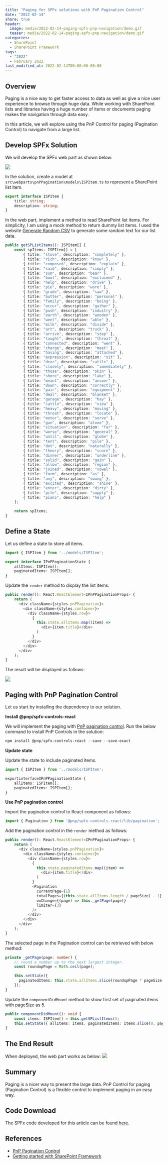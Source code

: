 ```yaml
---
title: "Paging for SPFx solutions with PnP Pagination Control"
date: "2022-02-14"
share: true
header:
  image: media/2022-02-14-paging-spfx-pnp-navigation/demo.gif
  teaser: media/2022-02-14-paging-spfx-pnp-navigation/demo.gif
categories:
  - SharePoint
  - SharePoint Framework
tags:
  - "2022"
  - February 2022
last_modified_at: 2022-02-14T00:00:00-00:00
---
```

## Overview

Paging is a nice way to get faster access to data as well as give a nice user experience to browse through huge data. While working with SharePoint lists and libraries having a huge number of items or documents paging makes the navigation through data easy.

In this article, we will explore using the PnP Control for paging (Pagination Control) to navigate from a large list.

## Develop SPFx Solution

We will develop the SPFx web part as shown below:

![](/media/2022-02-14-paging-spfx-pnp-navigation/01.png)

In the solution, create a model at `src\webparts\pnPPagination\models\ISPItem.ts` to represent a SharePoint list item.

```typescript
export interface ISPItem {
    title: string;
    description: string;
}
```

In the web part, implement a method to read SharePoint list items. For simplicity, I am using a mock method to return dummy list items. I used the website [Generate Random CSV](https://onlinerandomtools.com/generate-random-csv) to generate some random text for our list data.

```typescript
public getSPListItems(): ISPItem[] {
    const spItems: ISPItem[] = [
        { title: "stove", description: "completely" },
        { title: "rich", description: "know" },
        { title: "composed", description: "explain" },
        { title: "said", description: "simply" },
        { title: "sum", description: "bear" },
        { title: "bowl", description: "exclaimed" },
        { title: "help", description: "drive" },
        { title: "pie", description: "wore" },
        { title: "grade", description: "saw" },
        { title: "butter", description: "personal" },
        { title: "family", description: "being" },
        { title: "occur", description: "gather" },
        { title: "push", description: "industry" },
        { title: "earth", description: "wooden" },
        { title: "went", description: "able" },
        { title: "milk", description: "divide" },
        { title: "art", description: "truck" },
        { title: "arrive", description: "step" },
        { title: "taught", description: "throat" },
        { title: "connected", description: "went" },
        { title: "charge", description: "meet" },
        { title: "having", description: "attached" },
        { title: "expression", description: "sit" },
        { title: "dear", description: "cattle" },
        { title: "closely", description: "immediately" },
        { title: "those", description: "skin" },
        { title: "shore", description: "lake" },
        { title: "meant", description: "answer" },
        { title: "down", description: "correctly" },
        { title: "pair", description: "equipment" },
        { title: "deal", description: "blanket" },
        { title: "garage", description: "hay" },
        { title: "cattle", description: "view" },
        { title: "heavy", description: "moving" },
        { title: "throat", description: "locate" },
        { title: "motor", description: "serve" },
        { title: "gun", description: "alone" },
        { title: "situation", description: "far" },
        { title: "worse", description: "general" },
        { title: "until", description: "globe" },
        { title: "tent", description: "pile" },
        { title: "dot", description: "naturally" },
        { title: "theory", description: "score" },
        { title: "dinner", description: "underline" },
        { title: "solid", description: "gain" },
        { title: "allow", description: "region" },
        { title: "joined", description: "vowel" },
        { title: "form", description: "as" },
        { title: "any", description: "swung" },
        { title: "excited", description: "shine" },
        { title: "enter", description: "dirty" },
        { title: "pile", description: "supply" },
        { title: "piano", description: "help" }
    ];

    return spItems;
}
```

## Define a State

Let us define a state to store all items.

```typescript
import { ISPItem } from '../models/ISPItem';

export interface IPnPPaginationState {
    allItems: ISPItem[];
    paginatedItems: ISPItem[]; 
}
```

Update the `render` method to display the list items.

```typescript
public render(): React.ReactElement<IPnPPaginationProps> {
    return (
      <div className={styles.pnPPagination}>
        <div className={styles.container}>
          <div className={styles.row}>
            {
              this.state.allItems.map((item) =>
                <div>{item.title}</div>
              )
            }
          </div>
        </div>
      </div>
    );
}
```

The result will be displayed as follows:

![](/media/2022-02-14-paging-spfx-pnp-navigation/02.png)

## Paging with PnP Pagination Control

Let us start by installing the dependency to our solution.

**Install @pnp/spfx-controls-react**

We will implement the paging with [PnP pagination control](https://pnp.github.io/sp-dev-fx-controls-react/controls/Pagination/). Run the below command to install PnP Controls in the solution:

```powershell
npm install @pnp/spfx-controls-react --save --save-exact
```


**Update state**

Update the state to include paginated items.

```typescript
import { ISPItem } from '../models/ISPItem';

exportinterfaceIPnPPaginationState {
    allItems: ISPItem[];
    paginatedItems: ISPItem[];
}
```

**Use PnP pagination control**

Import the pagination control to React component as follows:

```typescript
import { Pagination } from '@pnp/spfx-controls-react/lib/pagination';
```

Add the pagination control in the `render` method as follows:

```typescript
public render(): React.ReactElement<IPnPPaginationProps> {
    return (
      <div className={styles.pnPPagination}>
        <div className={styles.container}>
          <div className={styles.row}>
            {
              this.state.paginatedItems.map((item) =>
                <div>{item.title}</div>
              )
            }
            <Pagination
              currentPage={1}
              totalPages={(this.state.allItems.length / pageSize) - 1}
              onChange={(page) => this._getPage(page)}
              limiter={3}
            />
          </div>
        </div>
      </div>
    );
}
```

The selected page in the Pagination control can be retrieved with below method:

```typescript
private _getPage(page: number) {
    // round a number up to the next largest integer.
    const roundupPage = Math.ceil(page);

    this.setState({
      paginatedItems: this.state.allItems.slice(roundupPage * pageSize, (roundupPage * pageSize) + pageSize)
    });
}
```

Update the `componentDidMount` method to show first set of paginated items with pageSize as 5.

```typescript
public componentDidMount(): void {
    const items: ISPItem[] = this.getSPListItems();
    this.setState({ allItems: items, paginatedItems: items.slice(0, pageSize) });
}
```

## The End Result

When deployed, the web part works as below:
![](/media/2022-02-14-paging-spfx-pnp-navigation/demo.gif)


## Summary

Paging is a nicer way to present the large data. PnP Control for paging (Pagination Control) is a flexible control to implement paging in an easy way.

## Code Download
The SPFx code developed for this article can be found [here](https://github.com/nanddeepn/code-samples/tree/master/SPFx/WebParts/spfx-pnp-pagination).

## References
- [PnP Pagination Control](https://pnp.github.io/sp-dev-fx-controls-react/controls/Pagination/)
- [Getting started with SharePoint Framework](https://docs.microsoft.com/en-us/sharepoint/dev/spfx/set-up-your-developer-tenant?WT.mc_id=M365-MVP-5003693)
